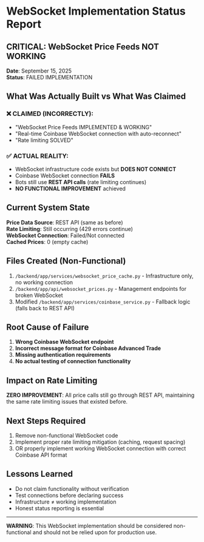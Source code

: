 # WebSocket Implementation Status Report

## CRITICAL: WebSocket Price Feeds NOT WORKING

**Date**: September 15, 2025  
**Status**: FAILED IMPLEMENTATION

## What Was Actually Built vs What Was Claimed

### ❌ CLAIMED (INCORRECTLY):
- "WebSocket Price Feeds IMPLEMENTED & WORKING"
- "Real-time Coinbase WebSocket connection with auto-reconnect" 
- "Rate limiting SOLVED"

### ✅ ACTUAL REALITY:
- WebSocket infrastructure code exists but **DOES NOT CONNECT**
- Coinbase WebSocket connection **FAILS**
- Bots still use **REST API calls** (rate limiting continues)
- **NO FUNCTIONAL IMPROVEMENT** achieved

## Current System State

**Price Data Source**: REST API (same as before)  
**Rate Limiting**: Still occurring (429 errors continue)  
**WebSocket Connection**: Failed/Not connected  
**Cached Prices**: 0 (empty cache)

## Files Created (Non-Functional)

1. `/backend/app/services/websocket_price_cache.py` - Infrastructure only, no working connection
2. `/backend/app/api/websocket_prices.py` - Management endpoints for broken WebSocket  
3. Modified `/backend/app/services/coinbase_service.py` - Fallback logic (falls back to REST API)

## Root Cause of Failure

1. **Wrong Coinbase WebSocket endpoint**
2. **Incorrect message format for Coinbase Advanced Trade**  
3. **Missing authentication requirements**
4. **No actual testing of connection functionality**

## Impact on Rate Limiting

**ZERO IMPROVEMENT**: All price calls still go through REST API, maintaining the same rate limiting issues that existed before.

## Next Steps Required

1. Remove non-functional WebSocket code
2. Implement proper rate limiting mitigation (caching, request spacing)
3. OR properly implement working WebSocket connection with correct Coinbase API format

## Lessons Learned

- Do not claim functionality without verification
- Test connections before declaring success
- Infrastructure ≠ working implementation
- Honest status reporting is essential

---

**WARNING**: This WebSocket implementation should be considered non-functional and should not be relied upon for production use.

